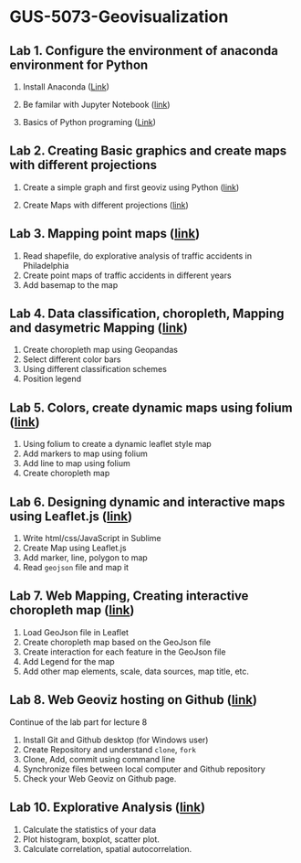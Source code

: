 # GUS-5073-Geovisualization

## Lab 1. Configure the environment of anaconda environment for Python

1. Install Anaconda ([Link](Lab1-Configure-environment/install-anaconda.md)) 

2. Be familar with Jupyter Notebook ([link](Lab1-Configure-environment/jupyter-notebook.md))

3. Basics of Python programing ([Link](Lab1-Configure-environment/PythonBasic.ipynb))


## Lab 2. Creating Basic graphics and create maps with different projections


1. Create a simple graph and first geoviz using Python ([link](Lab2-CreatingGraphics-maps/Projections-manipulation.ipynb))

2. Create Maps with different projections ([link](Lab2-CreatingGraphics-maps/Projections-manipulation.ipynb))

## Lab 3. Mapping point maps ([link](Lab3-thematicMapping/VisualizeCarCrashes-class.ipynb))
1. Read shapefile, do explorative analysis of traffic accidents in Philadelphia
2. Create point maps of traffic accidents in different years 
3. Add basemap to the map

## Lab 4. Data classification, choropleth, Mapping and dasymetric Mapping ([link](Lab4-choropleth-mapping/ChoroplethMaps-class.ipynb))
1. Create choropleth map using Geopandas
2. Select different color bars
3. Using different classification schemes
4. Position legend

## Lab 5. Colors, create dynamic maps using folium ([link](Lab5-dynamic-viz/dynamicViz.ipynb))
1. Using folium to create a dynamic leaflet style map
2. Add markers to map using folium
3. Add line to map using folium
4. Create choropleth map

## Lab 6. Designing dynamic and interactive maps using Leaflet.js ([link](Lab6-webMapping-leaflet/lab6-tutorial.md))
1. Write html/css/JavaScript in Sublime
2. Create Map using Leaflet.js
3. Add marker, line, polygon to map
4. Read `geojson` file and map it

## Lab 7. Web Mapping, Creating interactive choropleth map ([link](Lab7-choropleth-mapping/lab7-leafleatChoroplethMapping.md))
1. Load GeoJson file in Leaflet
2. Create choropleth map based on the GeoJson file
3. Create interaction for each feature in the GeoJson file
4. Add Legend for the map
5. Add other map elements, scale, data sources, map title, etc.

## Lab 8. Web Geoviz hosting on Github ([link](https://github.com/xiaojianggis/GUS-5073-Geovisualization/blob/master/lecture9-Host-webpage-1/lecture9-webpage-host.md))
Continue of the lab part for lecture 8
1. Install Git and Github desktop (for Windows user)
2. Create Repository and understand `clone`, `fork`
3. Clone, Add, commit using command line
4. Synchronize files between local computer and Github repository
5. Check your Web Geoviz on Github page.

## Lab 10. Explorative Analysis ([link](https://github.com/xiaojianggis/GUS-5073-Geovisualization/blob/master/lecture11-visual-analytics/ExploratoryAnalytics-class.ipynb))
1. Calculate the statistics of your data
2. Plot histogram, boxplot, scatter plot.
3. Calculate correlation, spatial autocorrelation.

